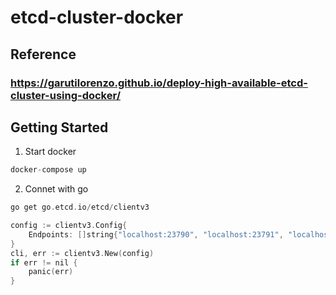 # etcd-cluster-docker

## Reference
### https://garutilorenzo.github.io/deploy-high-available-etcd-cluster-using-docker/

## Getting Started

1. Start docker

``` c
docker-compose up
```

2. Connet with go
``` c
go get go.etcd.io/etcd/clientv3
```
``` c
config := clientv3.Config{
	Endpoints: []string{"localhost:23790", "localhost:23791", "localhost:23782"},
}
cli, err := clientv3.New(config)
if err != nil {
	panic(err)
}
```

